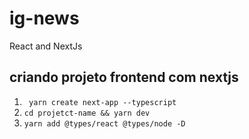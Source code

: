 # ig-news

React and NextJs

## criando projeto frontend com nextjs

1. ` yarn create next-app --typescript`
2. `cd projetct-name && yarn dev`
3. `yarn add @types/react @types/node -D`
